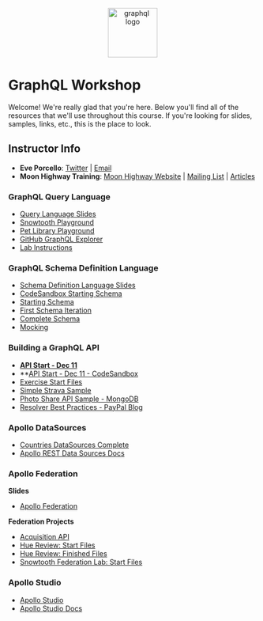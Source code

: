 <p align="center">
<img src="https://upload.wikimedia.org/wikipedia/commons/thumb/1/17/GraphQL_Logo.svg/512px-GraphQL_Logo.svg.png" width="100" alt="graphql logo"/>
</p>

# GraphQL Workshop

Welcome! We're really glad that you're here. Below you'll find all of the resources that we'll use throughout this course. If you're looking for slides, samples, links, etc., this is the place to look.

## Instructor Info

- **Eve Porcello**: [Twitter](https://twitter.com/eveporcello) | [Email](mailto:eve@moonhighway.com)
- **Moon Highway Training**: [Moon Highway Website](https://www.moonhighway.com) | [Mailing List](http://bit.ly/moonhighway) | [Articles](https://www.moonhighway.com/articles)

### GraphQL Query Language

- [Query Language Slides](https://slides.com/moonhighway/graphql-intro/)
- [Snowtooth Playground](https://snowtooth.moonhighway.com)
- [Pet Library Playground](https://pet-library.moonhighway.com)
- [GitHub GraphQL Explorer](https://developer.github.com/v4/explorer/)
- [Lab Instructions](https://slides.com/moonhighway/snowtooth-query-lab/)

### GraphQL Schema Definition Language

- [Schema Definition Language Slides](https://slides.com/moonhighway/schema-definition-language/)
- [CodeSandbox Starting Schema](https://codesandbox.io/s/github/moonhighway/pet-library-schema)
- [Starting Schema](https://github.com/MoonHighway/pet-library-schema)
- [First Schema Iteration](https://github.com/MoonHighway/pet-library-schema/tree/initial-schema)
- [Complete Schema](https://github.com/MoonHighway/pet-library-schema/tree/complete)
- [Mocking](https://github.com/graphqlworkshop/mocking)

### Building a GraphQL API

- **[API Start - Dec 11](https://github.com/graphqlworkshop/snowtooth-api/tree/workshop-start)**
- **[API Start - Dec 11 - CodeSandbox](https://codesandbox.io/s/cool-grass-q73pp?file=/index.js)
- [Exercise Start Files](https://github.com/graphqlworkshop/snowtooth-api)
- [Simple Strava Sample](https://github.com/eveporcello/simple-strava-sample/blob/master/index.js)
- [Photo Share API Sample - MongoDB](https://github.com/graphqlworkshop/photo-share-api/blob/step-e3/src/index.js)
- [Resolver Best Practices - PayPal Blog](https://medium.com/paypal-engineering/graphql-resolvers-best-practices-cd36fdbcef55)

### Apollo DataSources

- [Countries DataSources Complete](https://github.com/MoonHighway/countries-datasources/blob/master/index.js)
- [Apollo REST Data Sources Docs](https://www.apollographql.com/docs/apollo-server/data/data-sources/)

### Apollo Federation

**Slides**

- [Apollo Federation](https://slides.com/moonhighway/apollo-federation/)

**Federation Projects**

- [Acquisition API](https://github.com/eveporcello/acquisitions-api)
- [Hue Review: Start Files](https://github.com/graphqlworkshop/hue-review-activity)
- [Hue Review: Finished Files](https://github.com/graphqlworkshop/hue-review-activity/tree/complete)
- [Snowtooth Federation Lab: Start Files](https://github.com/graphqlworkshop/snowtooth-federation-lab)

### Apollo Studio

- [Apollo Studio](https://studio.apollographql.com)
- [Apollo Studio Docs](https://www.apollographql.com/docs/studio/)
